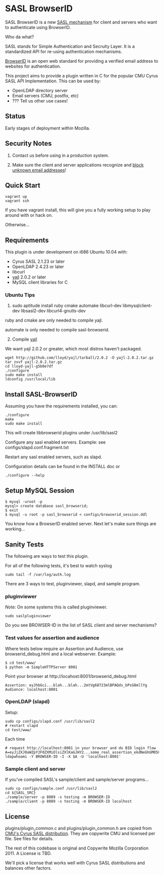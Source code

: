 # SASL BrowserID #
SASL BrowserID is a new [SASL mechanism](http://asg.web.cmu.edu/sasl/sasl-library.html) for client and servers who want to authenticate using BrowserID.

Who da what?

SASL stands for Simple Authentication and Secruity Layer. It is a standardized API for re-using authentication mechanisms.

[BrowserID](https://browserid.org) is an open web standard for providing a verified email address to websites for authentication.

This project aims to provide a plugin written in C for the popular CMU Cyrus SASL API Implementation. This can be used by:

* OpenLDAP directory server
* Email servers (CMU, postfix, etc)
* ??? Tell us other use cases!

## Status ##
Early stages of deployment within Mozilla.

## Security Notes ##

1. Contact us before using in a production system.

2. Make sure the client and server applications recognize and 
[block unknown email addresses](docs/security_block_unknown_email.md)!

## Quick Start ##

    vagrant up
    vagrant ssh

If you have vagrant install, this will give you a fully working setup to play
around with or hack on.

Otherwise...

## Requirements ##
This plugin is under development on i686 Ubuntu 10.04 with:

* Cyrus SASL 2.1.23 or later
* OpenLDAP 2.4.23 or later
* libcurl
* [yajl](https://github.com/lloyd/yajl) 2.0.2 or later
* MySQL client libraries for C

### Ubuntu Tips ###
1) sudo aptitude install ruby cmake automake libcurl-dev libmysqlclient-dev libsasl2-dev libcurl4-gnutls-dev

ruby and cmake are only needed to compile yajl.

automate is only needed to compile sasl-browserid.

2) Compile [yajl](https://lloyd.github.com/yajl/)

We want yajl 2.0.2 or greater, which most distros haven't packaged.

    wget http://github.com/lloyd/yajl/tarball/2.0.2 -O yajl-2.0.2.tar.gz
    tar zxvf yajl-2.0.2.tar.gz
    cd lloyd-yajl-g5b0e7df
    ./configure
    sudo make install
    ldconfig /usr/local/lib

## Install SASL-BrowserID ##

Assuming you have the requirements installed, you can:

    ./configure
    make
    sudo make install

This will create libbrowserid plugins under /usr/lib/sasl2

Configure any sasl enabled servers. Example: see configs/slapd.conf.fragment.txt

Restart any sasl enabled servers, such as slapd.

Configuration details can be found in the INSTALL doc or 

    ./configure --help

## Setup MySQL Session ##

    $ mysql -uroot -p
    mysql> create database sasl_browserid;
    $ exit
    $ mysql -u root -p sasl_browserid < configs/browserid_session.ddl

You know how a BrowserID enabled server. Next let's make sure things are working...

## Sanity Tests ##

The following are ways to test this plugin.

For all of the following tests, it's best to watch syslog

    sudo tail -f /var/log/auth.log

There are 3 ways to test, pluginviewer, slapd, and sample program.

### pluginviewer ###

*Note:* On some systems this is called pluginviewer.

    sudo saslpluginviewer

Do you see BROWSER-ID in the list of SASL client and server mechanisms?

### Test values for assertion and audience ###

Where tests below require an Assertion and Audience, use browserid_debug.html and a local webserver. Example:

    $ cd test/www/
    $ python -m SimpleHTTPServer 8001

Point your browser at http://locahost:8001/browserid_debug.html

    Assertion: eyJhbGci...blah...blah...2mtVg68723mlBPAQds_bPsG8mllYg
    Audience: localhost:8001

### OpenLDAP (slapd) ###

Setup:

    sudo cp configs/slapd.conf /usr/lib/sasl2
    # restart slapd
    cd test/www/

Each time

    # request http://localhost:8001 in your browser and do BID login flow
    A=eyJjZXJ0aWZpY2F0ZXMiOlsiZXlKaGJHY2...some_real_assertion_ekdNeGhGM05CM3diUXV6UzC
    ldapwhoami -Y BROWSER-ID -I -X $A -U 'localhost:8001'

### Sample client and server ###
If you've compiled SASL's sample/client and sample/server programs...

    sudo cp configs/sample.conf /usr/lib/sasl2
    cd ${SASL_SRC}
    ./sample/server -p 8089 -s testing -m BROWSER-ID
    ./sample/client -p 8089 -s testing -m BROWSER-ID localhost


## License ##
plugins/plugin_common.c and plugins/plugin_common.h are copied from [CMU's Cyrus SASL distribution](http://ftp.andrew.cmu.edu/pub/cyrus-mail/).
They are copywrite CMU and licensed per file. See files for details.

The rest of this codebase is original and Copywrite Mozilla Corporation 2011.
A License is TBD.

We'll pick a license that works well with Cyrus SASL distributions and balances other factors.